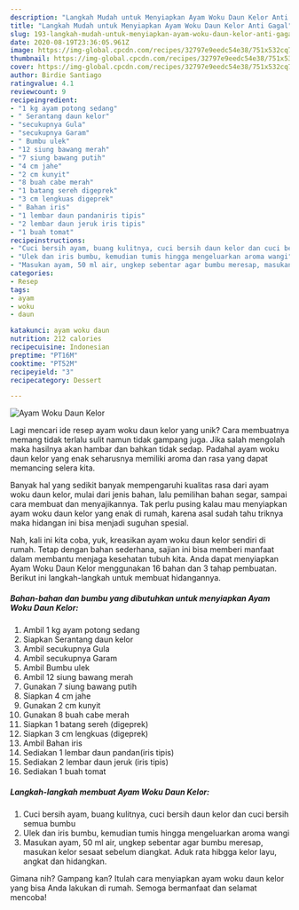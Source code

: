 ```yaml
---
description: "Langkah Mudah untuk Menyiapkan Ayam Woku Daun Kelor Anti Gagal"
title: "Langkah Mudah untuk Menyiapkan Ayam Woku Daun Kelor Anti Gagal"
slug: 193-langkah-mudah-untuk-menyiapkan-ayam-woku-daun-kelor-anti-gagal
date: 2020-08-19T23:36:05.961Z
image: https://img-global.cpcdn.com/recipes/32797e9eedc54e38/751x532cq70/ayam-woku-daun-kelor-foto-resep-utama.jpg
thumbnail: https://img-global.cpcdn.com/recipes/32797e9eedc54e38/751x532cq70/ayam-woku-daun-kelor-foto-resep-utama.jpg
cover: https://img-global.cpcdn.com/recipes/32797e9eedc54e38/751x532cq70/ayam-woku-daun-kelor-foto-resep-utama.jpg
author: Birdie Santiago
ratingvalue: 4.1
reviewcount: 9
recipeingredient:
- "1 kg ayam potong sedang"
- " Serantang daun kelor"
- "secukupnya Gula"
- "secukupnya Garam"
- " Bumbu ulek"
- "12 siung bawang merah"
- "7 siung bawang putih"
- "4 cm jahe"
- "2 cm kunyit"
- "8 buah cabe merah"
- "1 batang sereh digeprek"
- "3 cm lengkuas digeprek"
- " Bahan iris"
- "1 lembar daun pandaniris tipis"
- "2 lembar daun jeruk iris tipis"
- "1 buah tomat"
recipeinstructions:
- "Cuci bersih ayam, buang kulitnya, cuci bersih daun kelor dan cuci bersih semua bumbu"
- "Ulek dan iris bumbu, kemudian tumis hingga mengeluarkan aroma wangi"
- "Masukan ayam, 50 ml air, ungkep sebentar agar bumbu meresap, masukan kelor sesaat sebelum diangkat. Aduk rata hibgga kelor layu, angkat dan hidangkan."
categories:
- Resep
tags:
- ayam
- woku
- daun

katakunci: ayam woku daun 
nutrition: 212 calories
recipecuisine: Indonesian
preptime: "PT16M"
cooktime: "PT52M"
recipeyield: "3"
recipecategory: Dessert

---
```



![Ayam Woku Daun Kelor](https://img-global.cpcdn.com/recipes/32797e9eedc54e38/751x532cq70/ayam-woku-daun-kelor-foto-resep-utama.jpg)

Lagi mencari ide resep ayam woku daun kelor yang unik? Cara membuatnya memang tidak terlalu sulit namun tidak gampang juga. Jika salah mengolah maka hasilnya akan hambar dan bahkan tidak sedap. Padahal ayam woku daun kelor yang enak seharusnya memiliki aroma dan rasa yang dapat memancing selera kita.

Banyak hal yang sedikit banyak mempengaruhi kualitas rasa dari ayam woku daun kelor, mulai dari jenis bahan, lalu pemilihan bahan segar, sampai cara membuat dan menyajikannya. Tak perlu pusing kalau mau menyiapkan ayam woku daun kelor yang enak di rumah, karena asal sudah tahu triknya maka hidangan ini bisa menjadi suguhan spesial.




Nah, kali ini kita coba, yuk, kreasikan ayam woku daun kelor sendiri di rumah. Tetap dengan bahan sederhana, sajian ini bisa memberi manfaat dalam membantu menjaga kesehatan tubuh kita. Anda dapat menyiapkan Ayam Woku Daun Kelor menggunakan 16 bahan dan 3 tahap pembuatan. Berikut ini langkah-langkah untuk membuat hidangannya.

<!--inarticleads1-->

##### Bahan-bahan dan bumbu yang dibutuhkan untuk menyiapkan Ayam Woku Daun Kelor:

1. Ambil 1 kg ayam potong sedang
1. Siapkan  Serantang daun kelor
1. Ambil secukupnya Gula
1. Ambil secukupnya Garam
1. Ambil  Bumbu ulek
1. Ambil 12 siung bawang merah
1. Gunakan 7 siung bawang putih
1. Siapkan 4 cm jahe
1. Gunakan 2 cm kunyit
1. Gunakan 8 buah cabe merah
1. Siapkan 1 batang sereh (digeprek)
1. Siapkan 3 cm lengkuas (digeprek)
1. Ambil  Bahan iris
1. Sediakan 1 lembar daun pandan(iris tipis)
1. Sediakan 2 lembar daun jeruk (iris tipis)
1. Sediakan 1 buah tomat




<!--inarticleads2-->

##### Langkah-langkah membuat Ayam Woku Daun Kelor:

1. Cuci bersih ayam, buang kulitnya, cuci bersih daun kelor dan cuci bersih semua bumbu
1. Ulek dan iris bumbu, kemudian tumis hingga mengeluarkan aroma wangi
1. Masukan ayam, 50 ml air, ungkep sebentar agar bumbu meresap, masukan kelor sesaat sebelum diangkat. Aduk rata hibgga kelor layu, angkat dan hidangkan.




Gimana nih? Gampang kan? Itulah cara menyiapkan ayam woku daun kelor yang bisa Anda lakukan di rumah. Semoga bermanfaat dan selamat mencoba!
